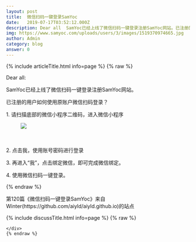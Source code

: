 ```yaml
---
layout: post
title:  微信扫码一键登录SamYoc
date:   2019-07-17T03:52:12.000Z
description: Dear all  SamYoc已经上线了微信扫码一键登录注册SamYoc网站。已注册的用户如何使用原账户微信扫码登录？
img: https://www.samyoc.com/uploads/users/3/images/1519370974665.jpg
author: Admin
category: blog
answer: 0
---
```

<div class="article-root">
  <div class="article">
    {% include articleTitle.html info=page %}
    {% raw %}
    <div class="article-content"><p>Dear all:&nbsp;</p><p>SamYoc已经上线了微信扫码一键登录注册SamYoc网站。</p><p>已注册的用户如何使用原账户微信扫码登录？</p><p>1. 请扫描底部的微信小程序二维码，进入微信小程序</p><figure class="image"><img src="https://www.samyoc.com/uploads/users/3/images/1519370974665.jpg"><figcaption><br>&nbsp;</figcaption></figure><p>2. 点击我，使用账号密码进行登录</p><p>3. 再进入“我”，点击绑定微信，即可完成微信绑定。</p><p>4. 使用微信扫码一键登录。</p></div>
    {% endraw %}
  </div>
  <p class="winter_mark">第120篇《微信扫码一键登录SamYoc》来自Winter(https://github.com/aiyld/aiyld.github.io)的站点</p>
  <div class="discuss-wrapper">
    {% include discussTitle.html info=page %}
    {% raw %}
    <div class="discuss-list">
    
    </div>
    {% endraw %}
  </div>
<div>
